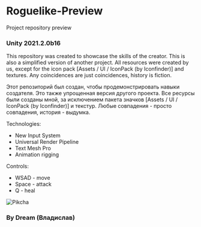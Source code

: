 # Roguelike-Preview
 Project repository preview
 
### Unity 2021.2.0b16
 
 This repository was created to showcase the skills of the creator. This is also a simplified version of another project.
All resources were created by us, except for the icon pack [Assets / UI / IconPack (by Iconfinder)] and textures.
Any coincidences are just coincidences, history is fiction.
 
 Этот репозиторий был создан, чтобы продемонстрировать навыки создателя. Это также упрощенная версия другого проекта.
Все ресурсы были созданы мной, за исключением пакета значков [Assets / UI / IconPack (by Iconfinder)] и текстур.
Любые совпадения - просто совпадения, история - выдумка.

 Technologies:
* New Input System
* Universal Render Pipeline
* Text Mesh Pro
* Animation rigging

 Controls:
 * WSAD - move
 * Space - attack
 * Q - heal

![Pikcha](/Assets/Image/Main.PNG)

### By Dream (Владислав)
